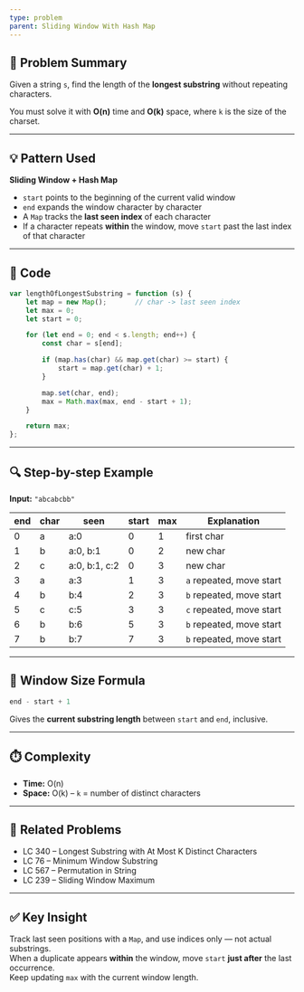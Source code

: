 ```yaml
---
type: problem
parent: Sliding Window With Hash Map
---
```

## 🧠 Problem Summary
Given a string `s`, find the length of the **longest substring** without repeating characters.

You must solve it with **O(n)** time and **O(k)** space, where `k` is the size of the charset.

---

## 💡 Pattern Used
**Sliding Window + Hash Map**

- `start` points to the beginning of the current valid window
- `end` expands the window character by character
- A `Map` tracks the **last seen index** of each character
- If a character repeats **within** the window, move `start` past the last index of that character

---

## 🔧 Code

```js
var lengthOfLongestSubstring = function (s) {
    let map = new Map();       // char -> last seen index
    let max = 0;
    let start = 0;

    for (let end = 0; end < s.length; end++) {
        const char = s[end];

        if (map.has(char) && map.get(char) >= start) {
            start = map.get(char) + 1;
        }

        map.set(char, end);
        max = Math.max(max, end - start + 1);
    }

    return max;
};
```

---

## 🔍 Step-by-step Example

**Input:** `"abcabcbb"`

| end | char | seen            | start | max | Explanation                   |
|-----|------|------------------|--------|------|-------------------------------|
| 0   | a    | a:0              | 0      | 1    | first char                    |
| 1   | b    | a:0, b:1         | 0      | 2    | new char                      |
| 2   | c    | a:0, b:1, c:2    | 0      | 3    | new char                      |
| 3   | a    | a:3              | 1      | 3    | `a` repeated, move start      |
| 4   | b    | b:4              | 2      | 3    | `b` repeated, move start      |
| 5   | c    | c:5              | 3      | 3    | `c` repeated, move start      |
| 6   | b    | b:6              | 5      | 3    | `b` repeated, move start      |
| 7   | b    | b:7              | 7      | 3    | `b` repeated, move start      |

---

## 📏 Window Size Formula

```js
end - start + 1
```
Gives the **current substring length** between `start` and `end`, inclusive.

---

## ⏱️ Complexity

- **Time:** O(n)
- **Space:** O(k) – `k` = number of distinct characters

---

## 🔗 Related Problems

- LC 340 – Longest Substring with At Most K Distinct Characters
- LC 76 – Minimum Window Substring
- LC 567 – Permutation in String
- LC 239 – Sliding Window Maximum

---

## ✅ Key Insight

Track last seen positions with a `Map`, and use indices only — not actual substrings.  
When a duplicate appears **within** the window, move `start` **just after** the last occurrence.  
Keep updating `max` with the current window length.